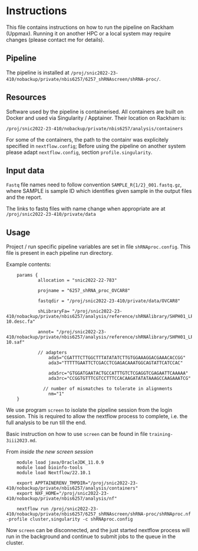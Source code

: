 # Instructions

This file contains instructions on how to run the pipeline on Rackham (Uppmax). 
Running it on another HPC or a local system may require changes (please contact me for details).

## Pipeline

The pipeline is installed at `/proj/snic2022-23-410/nobackup/private/nbis6257/6257_shRNAscreen/shRNA-proc/`.

## Resources

Software used by the pipeline is containerised. All containers are built on Docker and used via Singularity / Apptainer. 
Their location on Rackham is:

`/proj/snic2022-23-410/nobackup/private/nbis6257/analysis/containers`

For some of the containers, the path to the containr was explicitely specified in `nextflow.config`; 
Before using the pipeline on another system please adapt `nextflow.config`, section `profile.singularity`.

## Input data

`Fastq` file names need to follow convention `SAMPLE_R{1/2}_001.fastq.gz`, 
where SAMPLE is sample ID which identifies given sample in the output files and the report.

The links to fastq files with name change when appropriate are at `/proj/snic2022-23-410/private/data`

## Usage

Project / run specific pipeline variables are set in file `shRNAproc.config`.
This file is present in each pipeline run directory.

Example contents:

```
	params {
	        allocation = "snic2022-22-783"

	        projname = "6257_shRNA_proc_OVCAR8"

	        fastqdir = "/proj/snic2022-23-410/private/data/OVCAR8"

	        shLibraryFa= "/proj/snic2022-23-410/nobackup/private/nbis6257/analysis/reference/shRNAlibrary/SHPH01_LPhs_1-10.desc.fa"

	        annot= "/proj/snic2022-23-410/nobackup/private/nbis6257/analysis/reference/shRNAlibrary/SHPH01_LPhs_1-10.saf"

	        // adapters
			    ada5="CGATTTCTTGGCTTTATATATCTTGTGGAAAGGACGAAACACCGG"
			    ada3="TTTTTGAATTCTCGACCTCGAGACAAATGGCAGTATTCATCCAC"

			    ada5rc="GTGGATGAATACTGCCATTTGTCTCGAGGTCGAGAATTCAAAAA"
			    ada3rc="CCGGTGTTTCGTCCTTTCCACAAGATATATAAAGCCAAGAAATCG"

		      // number of mismatches to tolerate in alignments
			    nm="1"
	}
```


We use program `screen` to isolate the pipeline session from the login session. 
This is required to allow the nextflow process to complete, i.e. the full analysis to be run till the end.

Basic instruction on how to use `screen` can be found in file `training-3iii2023.md`.

From *inside the new screen session*

```
	module load java/OracleJDK_11.0.9
	module load bioinfo-tools
	module load Nextflow/22.10.1

	export APPTAINERENV_TMPDIR="/proj/snic2022-23-410/nobackup/private/nbis6257/analysis/containers"
	export NXF_HOME="/proj/snic2022-23-410/nobackup/private/nbis6257/analysis/nf"
  
	nextflow run /proj/snic2022-23-410/nobackup/private/nbis6257/6257_shRNAscreen/shRNA-proc/shRNAproc.nf -profile cluster,singularity -c shRNAproc.config
```

Now `screen` can be disconnected, and the just started nextflow process will run in the background and continue to submit jobs to the queue in the cluster.
